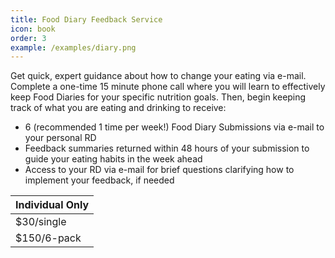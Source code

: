 ```yaml
---
title: Food Diary Feedback Service
icon: book
order: 3
example: /examples/diary.png
---
```


Get quick, expert guidance about how to change your eating via e-mail. Complete a one-time 15 minute phone call where you will learn to effectively keep Food Diaries for your specific nutrition goals. Then, begin keeping track of what you are eating and drinking to receive:

* 6 (recommended 1 time per week!) Food Diary Submissions via e-mail to your personal RD
* Feedback summaries returned within 48 hours of your submission to guide your eating habits in the week ahead
* Access to your RD via e-mail for brief questions clarifying how to implement your feedback, if needed

| Individual Only |
|---|
| $30/single |
| $150/6-pack |
